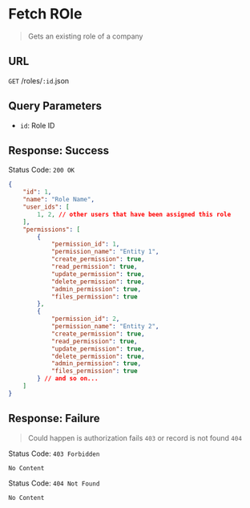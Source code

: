 # Fetch ROle
> Gets an existing role of a company

## URL
`GET` /roles/`:id`.json

## Query Parameters
* `id`: Role ID  

## Response: Success
Status Code: `200 OK`
```json
{
    "id": 1,
    "name": "Role Name",
    "user_ids": [
        1, 2, // other users that have been assigned this role
    ],
    "permissions": [
        {
            "permission_id": 1,
            "permission_name": "Entity 1",
            "create_permission": true,
            "read_permission": true,
            "update_permission": true,
            "delete_permission": true,
            "admin_permission": true,
            "files_permission": true
        },
        {
            "permission_id": 2,
            "permission_name": "Entity 2",
            "create_permission": true,
            "read_permission": true,
            "update_permission": true,
            "delete_permission": true,
            "admin_permission": true,
            "files_permission": true
        } // and so on...
    ]
}
```

## Response: Failure
> Could happen is authorization fails `403` or record is not found `404`

Status Code: `403 Forbidden`
```
No Content
```

Status Code: `404 Not Found`
```
No Content
```